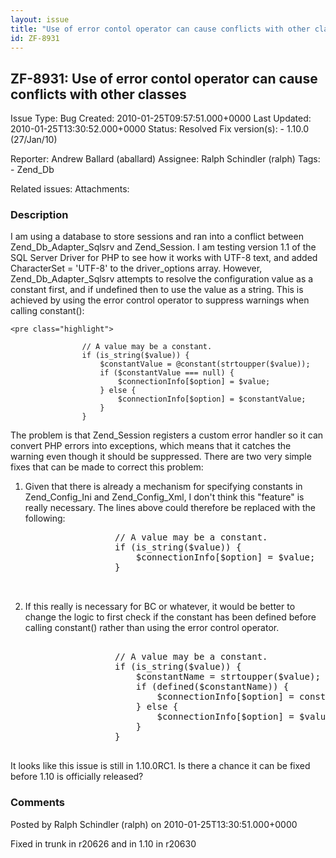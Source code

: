 ```yaml
---
layout: issue
title: "Use of error contol operator can cause conflicts with other classes"
id: ZF-8931
---
```


ZF-8931: Use of error contol operator can cause conflicts with other classes
----------------------------------------------------------------------------

 Issue Type: Bug Created: 2010-01-25T09:57:51.000+0000 Last Updated: 2010-01-25T13:30:52.000+0000 Status: Resolved Fix version(s): - 1.10.0 (27/Jan/10)
 
 Reporter:  Andrew Ballard (aballard)  Assignee:  Ralph Schindler (ralph)  Tags: - Zend\_Db
 
 Related issues: 
 Attachments: 
### Description

I am using a database to store sessions and ran into a conflict between Zend\_Db\_Adapter\_Sqlsrv and Zend\_Session. I am testing version 1.1 of the SQL Server Driver for PHP to see how it works with UTF-8 text, and added CharacterSet = 'UTF-8' to the driver\_options array. However, Zend\_Db\_Adapter\_Sqlsrv attempts to resolve the configuration value as a constant first, and if undefined then to use the value as a string. This is achieved by using the error control operator to suppress warnings when calling constant():

 
    <pre class="highlight">
    
                    // A value may be a constant.
                    if (is_string($value)) {
                        $constantValue = @constant(strtoupper($value));
                        if ($constantValue === null) {
                            $connectionInfo[$option] = $value;
                        } else {
                            $connectionInfo[$option] = $constantValue;
                        }
                    }
    


The problem is that Zend\_Session registers a custom error handler so it can convert PHP errors into exceptions, which means that it catches the warning even though it should be suppressed. There are two very simple fixes that can be made to correct this problem:

1) Given that there is already a mechanism for specifying constants in Zend\_Config\_Ini and Zend\_Config\_Xml, I don't think this "feature" is really necessary. The lines above could therefore be replaced with the following:

 
    <pre class="highlight">
                    // A value may be a constant.
                    if (is_string($value)) {
                        $connectionInfo[$option] = $value;
                    }


2) If this really is necessary for BC or whatever, it would be better to change the logic to first check if the constant has been defined before calling constant() rather than using the error control operator.

 
    <pre class="highlight">
    
                    // A value may be a constant.
                    if (is_string($value)) {
                        $constantName = strtoupper($value);
                        if (defined($constantName)) {
                            $connectionInfo[$option] = constant($constantName);
                        } else {
                            $connectionInfo[$option] = $value;
                        }
                    }

It looks like this issue is still in 1.10.0RC1. Is there a chance it can be fixed before 1.10 is officially released?

 

 

### Comments

Posted by Ralph Schindler (ralph) on 2010-01-25T13:30:51.000+0000

Fixed in trunk in r20626 and in 1.10 in r20630

 

 